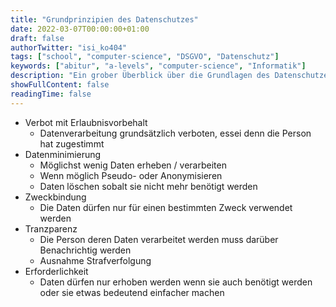 ```yaml
---
title: "Grundprinzipien des Datenschutzes"
date: 2022-03-07T00:00:00+01:00
draft: false
authorTwitter: "isi_ko404"
tags: ["school", "computer-science", "DSGVO", "Datenschutz"]
keywords: ["abitur", "a-levels", "computer-science", "Informatik"]
description: "Ein grober Überblick über die Grundlagen des Datenschutzes, vorallem der DSGVO"
showFullContent: false
readingTime: false
---
```


- Verbot mit Erlaubnisvorbehalt
    - Datenverarbeitung grundsätzlich verboten, essei denn die Person hat zugestimmt
- Datenminimierung
    - Möglichst wenig Daten erheben / verarbeiten
    - Wenn möglich Pseudo- oder Anonymisieren
    - Daten löschen sobalt sie nicht mehr benötigt werden
- Zweckbindung
    - Die Daten dürfen nur für einen bestimmten Zweck verwendet werden
- Tranzparenz
    - Die Person deren Daten verarbeitet werden muss darüber Benachrichtig werden
    - Ausnahme Strafverfolgung
- Erforderlichkeit
    - Daten dürfen nur erhoben werden wenn sie auch benötigt werden oder sie etwas bedeutend einfacher machen